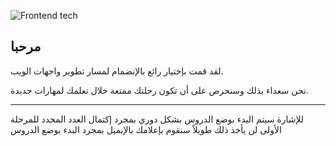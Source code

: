 
![Frontend tech](tech.png) 

## مرحبا

لقد قمت بإختيار رائع بالإنضمام لمسار تطوير واجهات الويب.

 نحن سعداء بذلك وسنحرص على أن تكون رحلتك ممتعة خلال تعلمك لمهارات جديدة.

---

للإشارة سيتم البدء بوضع الدروس بشكل دوري بمجرد إكتمال العدد المحدد للمرحلة الأولى لن يأخذ ذلك طويلاً سنقوم بإعلامك بالإيميل بمجرد البدء بوضع الدروس 